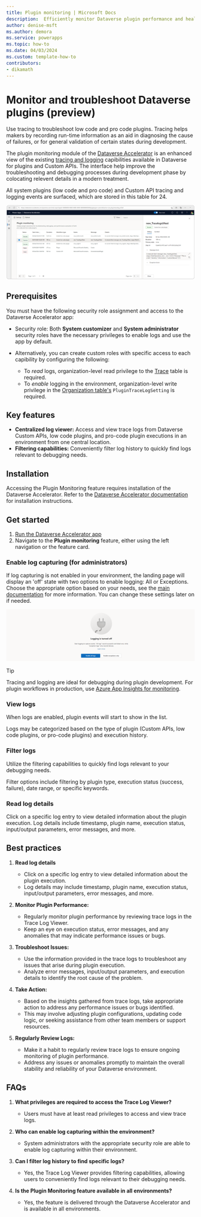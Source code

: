 ```yaml
---
title: Plugin monitoring | Microsoft Docs
description:  Efficiently monitor Dataverse plugin performance and health status in real-time.
author: denise-msft
ms.author: demora
ms.service: powerapps
ms.topic: how-to
ms.date: 04/03/2024
ms.custom: template-how-to
contributors:
- dikamath
---
```


# Monitor and troubleshoot Dataverse plugins (preview)

Use tracing to troubleshoot low code and pro code plugins. Tracing helps makers by recording run-time information as an aid in diagnosing the cause of failures, or for general validation of certain states during development.

The plugin monitoring module of the [Dataverse Accelerator](dataverse-accelerator.md) is an enhanced view of the existing [tracing and logging](/power-apps/developer/data-platform/logging-tracing) capibilities available in Dataverse for plugins and Custom APIs. The interface help improve the troubleshooting and debugging processes during development phase by colocating relevent details in a modern treatment.

All system plugins (low code and pro code) and Custom API tracing and logging events are surfaced, which are stored in this table for 24.

![Plugin monitoring interface](./media/plugin-monitoring.svg)

## Prerequisites

You must have the following security role assignment and access to the Dataverse Accelerator app:

- Security role: Both **System customizer** and **System administrator** security roles have the necessary privileges to enable logs and use the app by default.

- Alternatively, you can create custom roles with specific access to each capibility by configuring the following:
  - To *read* logs, organization-level read privilege to the [Trace](/power-apps/developer/data-platform/reference/entities/tracelog) table is required.  
  - To *enable* logging in the environment, organization-level write privilege in the [Organization table's](/power-apps/developer/data-platform/reference/entities/organization#BKMK_PluginTraceLogSetting) `PluginTraceLogSetting` is required.

## Key features

- **Centralized log viewer:** Access and view trace logs from Dataverse Custom APIs, low code plugins, and pro-code plugin executions in an environment from one central location.
- **Filtering capabilities:** Conveniently filter log history to quickly find logs relevant to debugging needs.

## Installation

Accessing the Plugin Monitoring feature requires installation of the Dataverse Accelerator. Refer to the [Dataverse Accelerator documentation](./dataverse-accelerator.md) for installation instructions.

## Get started

1. [Run the Dataverse Accelerator app](dataverse-accelerator.md#get-started)
1. Navigate to the **Plugin monitoring** feature, either using the left navigation or the feature card.

### Enable log capturing (for administrators)

If log capturing is not enabled in your environment, the landing page will display an 'off' state with two options to enable logging: All or Exceptions. Choose the appropriate option based on your needs, see the [main documentation](/power-apps/developer/data-platform/logging-tracing#enable-trace-logging) for more information. You can change these settings later on if needed.

![Enable logging](./media/logging-off.svg)

> [!TIP]
> Tracing and logging are ideal for debugging during plugin development. For plugin workflows in production, use [Azure App Insights for monitoring](/power-apps/developer/data-platform/application-insights-ilogger).

### View logs

When logs are enabled, plugin events will start to show in the list.

Logs may be categorized based on the type of plugin (Custom APIs, low code plugins, or pro-code plugins) and execution history.

### Filter logs

Utilize the filtering capabilities to quickly find logs relevant to your debugging needs.

Filter options include filtering by plugin type, execution status (success, failure), date range, or specific keywords.

### Read log details

Click on a specific log entry to view detailed information about the plugin execution. Log details include timestamp, plugin name, execution status, input/output parameters, error messages, and more.

## Best practices

1. **Read log details**
   - Click on a specific log entry to view detailed information about the plugin execution.
   - Log details may include timestamp, plugin name, execution status, input/output parameters, error messages, and more.

1. **Monitor Plugin Performance:**
   - Regularly monitor plugin performance by reviewing trace logs in the Trace Log Viewer.
   - Keep an eye on execution status, error messages, and any anomalies that may indicate performance issues or bugs.

1. **Troubleshoot Issues:**
   - Use the information provided in the trace logs to troubleshoot any issues that arise during plugin execution.
   - Analyze error messages, input/output parameters, and execution details to identify the root cause of the problem.

1. **Take Action:**
   - Based on the insights gathered from trace logs, take appropriate action to address any performance issues or bugs identified.
   - This may involve adjusting plugin configurations, updating code logic, or seeking assistance from other team members or support resources.

1. **Regularly Review Logs:**
   - Make it a habit to regularly review trace logs to ensure ongoing monitoring of plugin performance.
   - Address any issues or anomalies promptly to maintain the overall stability and reliability of your Dataverse environment.

## FAQs

1. **What privileges are required to access the Trace Log Viewer?**
   - Users must have at least read privileges to access and view trace logs.

1. **Who can enable log capturing within the environment?**
   - System administrators with the appropriate security role are able to enable log capturing within their environment.

1. **Can I filter log history to find specific logs?**
   - Yes, the Trace Log Viewer provides filtering capabilities, allowing users to conveniently find logs relevant to their debugging needs.

1. **Is the Plugin Monitoring feature available in all environments?**
   - Yes, the feature is delivered through the Dataverse Accelerator and is available in all environments.
